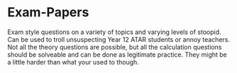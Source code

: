 # Exam-Papers
Exam style questions on a variety of topics and varying levels of stoopid. Can be used to troll unsuspecting Year 12 ATAR students or annoy teachers. <br>
Not all the theory questions are possible, but all the calculation questions should be solveable and can be done as legitimate practice. They might be a little harder than what your used to though. <br>
